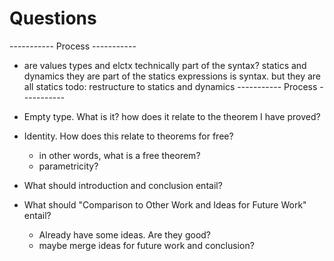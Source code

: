 # Questions

----------- Process -----------
- are values types and elctx technically part of the syntax?
statics and dynamics
they are part of the statics
expressions is syntax. but they are all statics
todo: restructure to statics and dynamics
----------- Process -----------

- Empty type. What is it? how does it relate to the theorem I have proved?

- Identity. How does this relate to theorems for free?
  - in other words, what is a free theorem?
  - parametricity?

- What should introduction and conclusion entail?
- What should "Comparison to Other Work and Ideas for Future Work" entail?
  - Already have some ideas. Are they good?
  - maybe merge ideas for future work and conclusion?